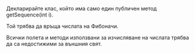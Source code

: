 Декларирайте клас, който има само един публичен метод getSequence(int i). 

Той трябва да връща числата на Фибоначи. 

Всички полета и методи използвани за изчисляване на числата трябва да са недостижими за външния свят.
